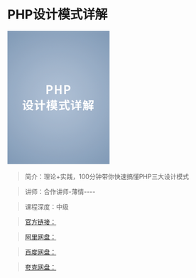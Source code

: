 # PHP设计模式详解

![img](../../assets/CgoCgV6W00aAMEteAADMP4Rd6AE521.png)

> 简介：理论+实践，100分钟带你快速搞懂PHP三大设计模式

> 讲师：合作讲师-薄情----

> 课程深度：中级

> [官方链接：]()

> [阿里网盘：]()

> [百度网盘：]()

> [夸克网盘：]()
